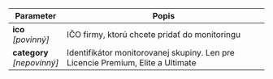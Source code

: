 | Parameter | Popis |
| ----------- | ----------- |
| **ico**<br />*[povinný]*| IČO firmy, ktorú chcete pridať do monitoringu |
| **category**<br />*[nepovinný]*| Identifikátor monitorovanej skupiny. Len pre Licencie Premium, Elite a Ultimate |